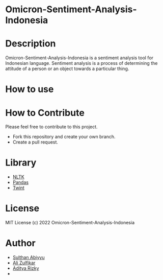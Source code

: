 # Omicron-Sentiment-Analysis-Indonesia

# Description
Omicron-Sentiment-Analysis-Indonesia is a sentiment analysis tool for Indonesian language.
Sentiment analysis is a process of determining the attitude of a person or an object towards a particular thing.

# How to use

# How to Contribute
Please feel free to contribute to this project.
- Fork this repository and create your own branch.
- Create a pull request.

# Library
- [NLTK](https://www.nltk.org/)
- [Pandas](https://pandas.pydata.org/)
- [Twint]()

# License
MIT License (c) 2022 Omicron-Sentiment-Analysis-Indonesia

# Author
- [Sulthan Abiyyu](https://www.github.com/SulthanAbiyyu)
- [Ali Zulfikar](https://www.github.com/alizul01)
- [Aditya Rizky](https://github.com/adityarizkyramadhan)
- 
